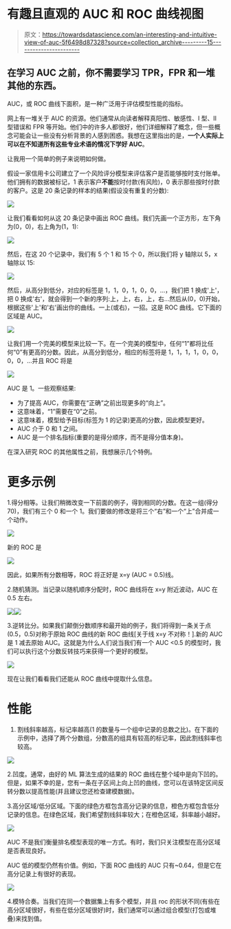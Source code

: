 # 有趣且直观的 AUC 和 ROC 曲线视图

> 原文：<https://towardsdatascience.com/an-interesting-and-intuitive-view-of-auc-5f6498d87328?source=collection_archive---------15----------------------->

## 在学习 AUC 之前，你不需要学习 TPR，FPR 和一堆其他的东西。

AUC，或 ROC 曲线下面积，是一种广泛用于评估模型性能的指标。

网上有一堆关于 AUC 的资源。他们通常从向读者解释真阳性、敏感性、I 型、II 型错误和 FPR 等开始。他们中的许多人都很好，他们详细解释了概念，但一些概念可能会让一些没有分析背景的人感到困惑。我想在这里指出的是，**一个人实际上可以在不知道所有这些专业术语的情况下学好 AUC**。

让我用一个简单的例子来说明如何做。

假设一家信用卡公司建立了一个风险评分模型来评估客户是否能够按时支付账单。他们拥有的数据被标记，1 表示客户**不能**按时付款(有风险)，0 表示那些按时付款的客户。这是 20 条记录的样本的结果(假设没有重复的分数):

![](img/00e822ece942c5615da18a1a4d96275e.png)

让我们看看如何从这 20 条记录中画出 ROC 曲线。我们先画一个正方形，左下角为(0，0)，右上角为(1，1):

![](img/80cfd695b9f183ef3e9fe99a61e20e29.png)

然后，在这 20 个记录中，我们有 5 个 1 和 15 个 0，所以我们将 y 轴除以 5，x 轴除以 15:

![](img/deb0a003cb58acb17b56a79cfba6e60a.png)

然后，从高分到低分，对应的标签是 1，1，0，1，0，0，…，我们把 1 换成'上'，把 0 换成'右'，就会得到一个新的序列:上，上，右，上，右…然后从(0，0)开始，根据这些'上'和'右'画出你的曲线。一上(或右)，一招。这是 ROC 曲线。它下面的区域是 AUC。

![](img/55dde4bc388318b902f059fcbd6ea301.png)

让我们用一个完美的模型来比较一下。在一个完美的模型中，任何“1”都将比任何“0”有更高的分数。因此，从高分到低分，相应的标签将是 1，1，1，1，0，0，0，0，…并且 ROC 将是

![](img/6703d78f2a66438b195f094f0c647a0a.png)

AUC 是 1。一些观察结果:

*   为了提高 AUC，你需要在“正确”之前出现更多的“向上”。
*   这意味着，“1”需要在“0”之前。
*   这意味着，模型给予目标(标签为 1 的记录)更高的分数，因此模型更好。
*   AUC 介于 0 和 1 之间。
*   AUC 是一个排名指标(重要的是得分顺序，而不是得分值本身)。

在深入研究 ROC 的其他属性之前，我想展示几个特例。

# 更多示例

1.得分相等。让我们稍微改变一下前面的例子，得到相同的分数。在这一组(得分 70)，我们有三个 0 和一个 1。我们要做的修改是将三个“右”和一个“上”合并成一个动作。

![](img/346ee01690df5eae1ad4755ba5b84280.png)

新的 ROC 是

![](img/8cbea4e41f7e754401916b73bffb6897.png)

因此，如果所有分数相等，ROC 将正好是 x=y (AUC = 0.5)线。

2.随机猜测。当记录以随机顺序分配时，ROC 曲线将在 x=y 附近波动，AUC 在 0.5 左右。

![](img/f06d43199925501358d91a7489429464.png)![](img/76ee6d806405cca95e296ac4986c1979.png)

3.逆转比分。如果我们颠倒分数顺序和最开始的例子，我们将得到一条关于点(0.5，0.5)对称于原始 ROC 曲线的新 ROC 曲线[关于线 x=y 不对称！].新的 AUC 是 1 减去原始 AUC。这就是为什么人们说当我们有一个 AUC <0.5 的模型时，我们可以执行这个分数反转技巧来获得一个更好的模型。

![](img/fe65062bf27c86d397a2e790cb193044.png)

现在让我们看看我们还能从 ROC 曲线中提取什么信息。

# 性能

1.  割线斜率越高，标记率越高(1 的数量与一个组中记录的总数之比)。在下面的示例中，选择了两个分数组，分数高的组具有较高的标记率，因此割线斜率也较高。

![](img/ee16485b42fbde5ca12141e4027a3992.png)

2.凹度。通常，由好的 ML 算法生成的结果的 ROC 曲线在整个域中是向下凹的。但是，如果不幸的是，您有一条在子区间上向上凹的曲线，您可以在该特定区间反转分数以提高性能(并且建议您还检查建模数据)。

3.高分区域/低分区域。下面的绿色方框包含高分记录的信息，橙色方框包含低分记录的信息。在绿色区域，我们希望割线斜率较大；在橙色区域，斜率越小越好。

![](img/ea13a97fb2155db6890903f61473b73b.png)

AUC 不是我们衡量排名模型表现的唯一方式。有时，我们只关注模型在高分区域是否表现良好。

AUC 低的模型仍然有价值。例如，下面 ROC 曲线的 AUC 只有~0.64，但是它在高分记录上有很好的表现。

![](img/fdfd4070a5159d0adcdb7ff7d59e5493.png)

4.模特合奏。当我们在同一个数据集上有多个模型，并且 roc 的形状不同(有些在高分区域很好，有些在低分区域很好)时，我们通常可以通过组合模型(打包或堆叠)来找到值。
